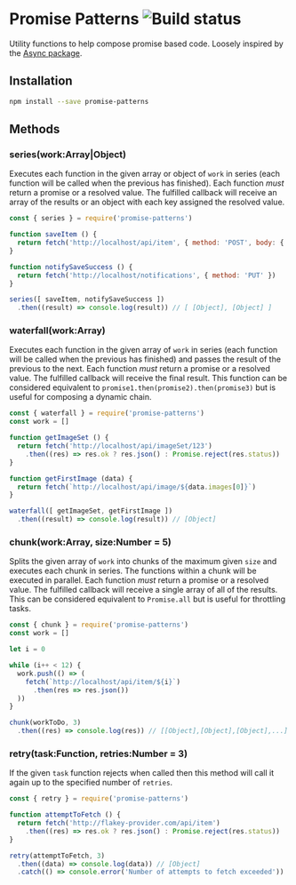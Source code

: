 # Promise Patterns ![Build status](https://api.travis-ci.org/i-like-robots/promise-patterns.png)

Utility functions to help compose promise based code. Loosely inspired by the [Async package](https://github.com/caolan/async).

## Installation

```bash
npm install --save promise-patterns
```

## Methods

### series(work:Array|Object)

Executes each function in the given array or object of `work` in series (each function will be called when the previous has finished). Each function _must_ return a promise or a resolved value. The fulfilled callback will receive an array of the results or an object with each key assigned the resolved value.

```js
const { series } = require('promise-patterns')

function saveItem () {
  return fetch('http://localhost/api/item', { method: 'POST', body: { ... } })
}

function notifySaveSuccess () {
  return fetch('http://localhost/notifications', { method: 'PUT' })
}

series([ saveItem, notifySaveSuccess ])
  .then((result) => console.log(result)) // [ [Object], [Object] ]
```

### waterfall(work:Array)

Executes each function in the given array of `work` in series (each function will be called when the previous has finished) and passes the result of the previous to the next. Each function _must_ return a promise or a resolved value. The fulfilled callback will receive the final result. This function can be considered equivalent to `promise1.then(promise2).then(promise3)` but is useful for composing a dynamic chain.

```js
const { waterfall } = require('promise-patterns')
const work = []

function getImageSet () {
  return fetch('http://localhost/api/imageSet/123')
    .then((res) => res.ok ? res.json() : Promise.reject(res.status))
}

function getFirstImage (data) {
  return fetch(`http://localhost/api/image/${data.images[0]}`)
}

waterfall([ getImageSet, getFirstImage ])
  .then((result) => console.log(result)) // [Object]
```

### chunk(work:Array, size:Number = 5)

Splits the given array of `work` into chunks of the maximum given `size` and executes each chunk in series. The functions within a chunk will be executed in parallel. Each function _must_ return a promise or a resolved value. The fulfilled callback will receive a single array of all of the results. This can be considered equivalent to `Promise.all` but is useful for throttling tasks.

```js
const { chunk } = require('promise-patterns')
const work = []

let i = 0

while (i++ < 12) {
  work.push(() => (
    fetch(`http://localhost/api/item/${i}`)
      .then(res => res.json())
  ))
}

chunk(workToDo, 3)
  .then((res) => console.log(res)) // [[Object],[Object],[Object],...]
```

### retry(task:Function, retries:Number = 3)

If the given `task` function rejects when called then this method will call it again up to the specified number of `retries`.

```js
const { retry } = require('promise-patterns')

function attemptToFetch () {
  return fetch('http://flakey-provider.com/api/item')
    .then((res) => res.ok ? res.json() : Promise.reject(res.status))
}

retry(attemptToFetch, 3)
  .then((data) => console.log(data)) // [Object]
  .catch(() => console.error('Number of attempts to fetch exceeded'))
```
